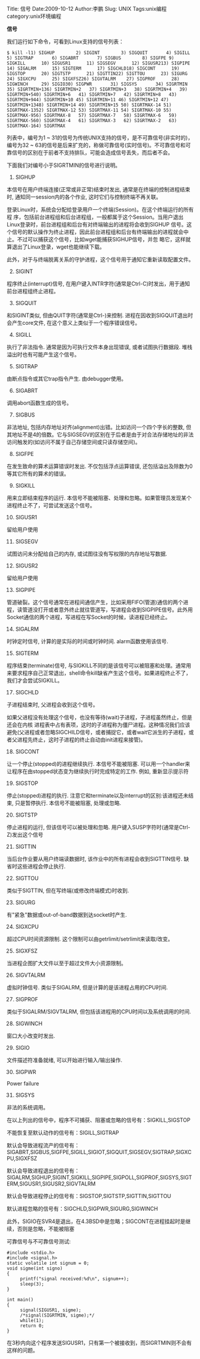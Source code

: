 Title: 信号
Date:2009-10-12
Author:李鹏
Slug: UNIX
Tags:unix编程
category:unix环境编程

**信号**

我们运行如下命令，可看到Linux支持的信号列表：

    $ kill -l1) SIGHUP        2) SIGINT        3) SIGQUIT       4) SIGILL 5) SIGTRAP       6) SIGABRT       7) SIGBUS        8) SIGFPE 9) SIGKILL      10) SIGUSR1      11) SIGSEGV      12) SIGUSR213) SIGPIPE      14) SIGALRM      15) SIGTERM      17) SIGCHLD18) SIGCONT      19) SIGSTOP      20) SIGTSTP      21) SIGTTIN22) SIGTTOU      23) SIGURG       24) SIGXCPU      25) SIGXFSZ26) SIGVTALRM    27) SIGPROF      28) SIGWINCH     29) SIGIO30) SIGPWR       31) SIGSYS       34) SIGRTMIN     35) SIGRTMIN+136) SIGRTMIN+2   37) SIGRTMIN+3   38) SIGRTMIN+4   39) SIGRTMIN+540) SIGRTMIN+6   41) SIGRTMIN+7   42) SIGRTMIN+8   43) SIGRTMIN+944) SIGRTMIN+10 45) SIGRTMIN+11 46) SIGRTMIN+12 47) SIGRTMIN+1348) SIGRTMIN+14 49) SIGRTMIN+15 50) SIGRTMAX-14 51) SIGRTMAX-1352) SIGRTMAX-12 53) SIGRTMAX-11 54) SIGRTMAX-10 55) SIGRTMAX-956) SIGRTMAX-8   57) SIGRTMAX-7   58) SIGRTMAX-6   59) SIGRTMAX-560) SIGRTMAX-4   61) SIGRTMAX-3   62) SIGRTMAX-2   63) SIGRTMAX-164) SIGRTMAX

列表中，编号为1 ~ 31的信号为传统UNIX支持的信号，是不可靠信号(非实时的)，编号为32 ~ 63的信号是后来扩充的，称做可靠信号(实时信号)。不可靠信号和可靠信号的区别在于前者不支持排队，可能会造成信号丢失，而后者不会。

下面我们对编号小于SIGRTMIN的信号进行说明。

1) SIGHUP

本信号在用户终端连接(正常或非正常)结束时发出, 通常是在终端的控制进程结束时, 通知同一session内的各个作业, 这时它们与控制终端不再关联。

登录Linux时，系统会分配给登录用户一个终端(Session)。在这个终端运行的所有程 序，包括前台进程组和后台进程组，一般都属于这个Session。当用户退出Linux登录时，前台进程组和后台有对终端输出的进程将会收到SIGHUP 信号。这个信号的默认操作为终止进程，因此前台进程组和后台有终端输出的进程就会中止。不过可以捕获这个信号，比如wget能捕获SIGHUP信号，并忽 略它，这样就算退出了Linux登录，wget也能继续下载。

此外，对于与终端脱离关系的守护进程，这个信号用于通知它重新读取配置文件。

2) SIGINT

程序终止(interrupt)信号, 在用户键入INTR字符(通常是Ctrl-C)时发出，用于通知前台进程组终止进程。

3) SIGQUIT

和SIGINT类似, 但由QUIT字符(通常是Ctrl-\)来控制. 进程在因收到SIGQUIT退出时会产生core文件, 在这个意义上类似于一个程序错误信号。

4) SIGILL

执行了非法指令. 通常是因为可执行文件本身出现错误, 或者试图执行数据段. 堆栈溢出时也有可能产生这个信号。

5) SIGTRAP

由断点指令或其它trap指令产生. 由debugger使用。

6) SIGABRT

调用abort函数生成的信号。

7) SIGBUS

非法地址, 包括内存地址对齐(alignment)出错。比如访问一个四个字长的整数, 但其地址不是4的倍数。它与SIGSEGV的区别在于后者是由于对合法存储地址的非法访问触发的(如访问不属于自己存储空间或只读存储空间)。

8) SIGFPE

在发生致命的算术运算错误时发出. 不仅包括浮点运算错误, 还包括溢出及除数为0等其它所有的算术的错误。

9) SIGKILL

用来立即结束程序的运行. 本信号不能被阻塞、处理和忽略。如果管理员发现某个进程终止不了，可尝试发送这个信号。

10) SIGUSR1

留给用户使用

11) SIGSEGV

试图访问未分配给自己的内存, 或试图往没有写权限的内存地址写数据.

12) SIGUSR2

留给用户使用

13) SIGPIPE

管道破裂。这个信号通常在进程间通信产生，比如采用FIFO(管道)通信的两个进程，读管道没打开或者意外终止就往管道写，写进程会收到SIGPIPE信号。此外用Socket通信的两个进程，写进程在写Socket的时候，读进程已经终止。

14) SIGALRM

时钟定时信号, 计算的是实际的时间或时钟时间. alarm函数使用该信号.

15) SIGTERM

程序结束(terminate)信号, 与SIGKILL不同的是该信号可以被阻塞和处理。通常用来要求程序自己正常退出，shell命令kill缺省产生这个信号。如果进程终止不了，我们才会尝试SIGKILL。

17) SIGCHLD

子进程结束时, 父进程会收到这个信号。

如果父进程没有处理这个信号，也没有等待(wait)子进程，子进程虽然终止，但是还会在内核 进程表中占有表项，这时的子进程称为僵尸进程。这种情况我们应该避免(父进程或者忽略SIGCHILD信号，或者捕捉它，或者wait它派生的子进程，或 者父进程先终止，这时子进程的终止自动由init进程来接管)。

18) SIGCONT

让一个停止(stopped)的进程继续执行. 本信号不能被阻塞. 可以用一个handler来让程序在由stopped状态变为继续执行时完成特定的工作. 例如, 重新显示提示符

19) SIGSTOP

停止(stopped)进程的执行. 注意它和terminate以及interrupt的区别:该进程还未结束, 只是暂停执行. 本信号不能被阻塞, 处理或忽略.

20) SIGTSTP

停止进程的运行, 但该信号可以被处理和忽略. 用户键入SUSP字符时(通常是Ctrl-Z)发出这个信号

21) SIGTTIN

当后台作业要从用户终端读数据时, 该作业中的所有进程会收到SIGTTIN信号. 缺省时这些进程会停止执行.

22) SIGTTOU

类似于SIGTTIN, 但在写终端(或修改终端模式)时收到.

23) SIGURG

有"紧急"数据或out-of-band数据到达socket时产生.

24) SIGXCPU

超过CPU时间资源限制. 这个限制可以由getrlimit/setrlimit来读取/改变。

25) SIGXFSZ

当进程企图扩大文件以至于超过文件大小资源限制。

26) SIGVTALRM

虚拟时钟信号. 类似于SIGALRM, 但是计算的是该进程占用的CPU时间.

27) SIGPROF

类似于SIGALRM/SIGVTALRM, 但包括该进程用的CPU时间以及系统调用的时间.

28) SIGWINCH

窗口大小改变时发出.

29) SIGIO

文件描述符准备就绪, 可以开始进行输入/输出操作.

30) SIGPWR

Power failure

31) SIGSYS

非法的系统调用。

在以上列出的信号中，程序不可捕获、阻塞或忽略的信号有：SIGKILL,SIGSTOP

不能恢复至默认动作的信号有：SIGILL,SIGTRAP

默认会导致进程流产的信号有：SIGABRT,SIGBUS,SIGFPE,SIGILL,SIGIOT,SIGQUIT,SIGSEGV,SIGTRAP,SIGXCPU,SIGXFSZ

默认会导致进程退出的信号有：SIGALRM,SIGHUP,SIGINT,SIGKILL,SIGPIPE,SIGPOLL,SIGPROF,SIGSYS,SIGTERM,SIGUSR1,SIGUSR2,SIGVTALRM

默认会导致进程停止的信号有：SIGSTOP,SIGTSTP,SIGTTIN,SIGTTOU

默认进程忽略的信号有：SIGCHLD,SIGPWR,SIGURG,SIGWINCH

此外，SIGIO在SVR4是退出，在4.3BSD中是忽略；SIGCONT在进程挂起时是继续，否则是忽略，不能被阻塞

可靠信号与不可靠信号测试:

    #include <stdio.h>
    #include <signal.h>
    static volatile int signum = 0;
    void sigme(int signo)
    {
         printf("signal received:%d\n", signum++);
         sleep(3);
    }

    int main()
    {
         signal(SIGUSR1, sigme);
         /*signal(SIGRTMIN, sigme);*/
         while(1);
         return 0;
    }

在3秒内向这个程序发送SIGUSR1，只有第一个被接收到，而SIGRTMIN则不会有这样的问题。
